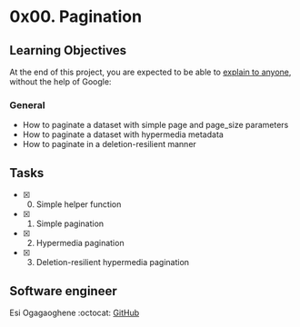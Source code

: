# 0x00. Pagination


## Learning Objectives
At the end of this project, you are expected to be able to [explain to anyone](https://fs.blog/2012/04/feynman-technique/), without the help of Google:

### General
* How to paginate a dataset with simple page and page_size parameters
* How to paginate a dataset with hypermedia metadata
* How to paginate in a deletion-resilient manner

## Tasks
* [x] 0. Simple helper function
* [x] 1. Simple pagination
* [x] 2. Hypermedia pagination
* [x] 3. Deletion-resilient hypermedia pagination

## Software engineer
Esi Ogagaoghene
:octocat: [GitHub](https://github.com/ogagaoghene/)
